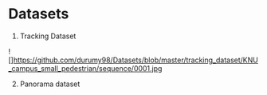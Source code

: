# Datasets

1) Tracking Dataset

![]https://github.com/durumy98/Datasets/blob/master/tracking_dataset/KNU_campus_small_pedestrian/sequence/0001.jpg

2) Panorama dataset
